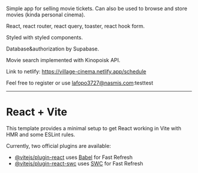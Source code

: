 Simple app for selling movie tickets. Can also be used to browse and store movies (kinda personal cinema). 

React, react router, react query, toaster, react hook form. 

Styled with styled components. 

Database&authorization by Supabase. 

Movie search implemented with Kinopoisk API.

Link to netlify:  https://village-cinema.netlify.app/schedule

Feel free to register or use lafopo3727@nasmis.com:testtest 

----------------------------------------------------------------------------
# React + Vite

This template provides a minimal setup to get React working in Vite with HMR and some ESLint rules.

Currently, two official plugins are available:

- [@vitejs/plugin-react](https://github.com/vitejs/vite-plugin-react/blob/main/packages/plugin-react/README.md) uses [Babel](https://babeljs.io/) for Fast Refresh
- [@vitejs/plugin-react-swc](https://github.com/vitejs/vite-plugin-react-swc) uses [SWC](https://swc.rs/) for Fast Refresh

